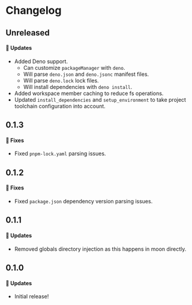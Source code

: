 # Changelog

## Unreleased

#### 🚀 Updates

- Added Deno support.
  - Can customize `packageManager` with `deno`.
  - Will parse `deno.json` and `deno.jsonc` manifest files.
  - Will parse `deno.lock` lock files.
  - Will install dependencies with `deno install`.
- Added workspace member caching to reduce fs operations.
- Updated `install_dependencies` and `setup_environment` to take project toolchain configuration into account.

## 0.1.3

#### 🐞 Fixes

- Fixed `pnpm-lock.yaml` parsing issues.

## 0.1.2

#### 🐞 Fixes

- Fixed `package.json` dependency version parsing issues.

## 0.1.1

#### 🚀 Updates

- Removed globals directory injection as this happens in moon directly.

## 0.1.0

#### 🚀 Updates

- Initial release!
